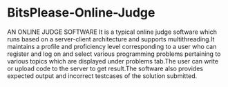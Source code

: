 # BitsPlease-Online-Judge
AN ONLINE JUDGE SOFTWARE
It is a typical online judge software which runs based on a server-client architecture and supports multithreading.It maintains a profile and proficiency level corresponding to a user who can register and log on and select various programming problems pertaining to various topics which are displayed under problems tab.The user can write or upload code to the server to get result.The software also provides expected output and incorrect testcases of the solution submitted.
